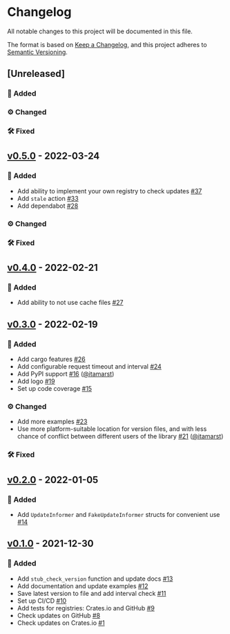 # Changelog
All notable changes to this project will be documented in this file.

The format is based on [Keep a Changelog],
and this project adheres to [Semantic Versioning].

## [Unreleased]
### 🚀 Added

### ⚙️ Changed

### 🛠 Fixed

## [v0.5.0] - 2022-03-24
### 🚀 Added
- Add ability to implement your own registry to check updates [#37]
- Add `stale` action [#33]
- Add dependabot [#28]

### ⚙️ Changed

### 🛠 Fixed

## [v0.4.0] - 2022-02-21
### 🚀 Added
- Add ability to not use cache files [#27]

## [v0.3.0] - 2022-02-19
### 🚀 Added
- Add cargo features [#26]
- Add configurable request timeout and interval [#24]
- Add PyPI support [#16] ([@itamarst](https://github.com/itamarst))
- Add logo [#19]
- Set up code coverage [#15]

### ⚙️ Changed
- Add more examples [#23]
- Use more platform-suitable location for version files, and with less chance of conflict between different users of the library [#21] ([@itamarst](https://github.com/itamarst))

### 🛠 Fixed

## [v0.2.0] - 2022-01-05
### 🚀 Added
- Add `UpdateInformer` and `FakeUpdateInformer` structs for convenient use [#14]

## [v0.1.0] - 2021-12-30
### 🚀 Added
- Add `stub_check_version` function and update docs [#13]
- Add documentation and update examples [#12]
- Save latest version to file and add interval check [#11]
- Set up CI/CD [#10]
- Add tests for registries: Crates.io and GitHub [#9]
- Check updates on GitHub [#8]
- Check updates on Crates.io [#1]

[#37]: https://github.com/mgrachev/update-informer/pull/37
[#33]: https://github.com/mgrachev/update-informer/pull/33
[#28]: https://github.com/mgrachev/update-informer/pull/28
[#27]: https://github.com/mgrachev/update-informer/pull/27
[#26]: https://github.com/mgrachev/update-informer/pull/26
[#24]: https://github.com/mgrachev/update-informer/pull/24
[#23]: https://github.com/mgrachev/update-informer/pull/23
[#21]: https://github.com/mgrachev/update-informer/pull/21
[#19]: https://github.com/mgrachev/update-informer/pull/19
[#16]: https://github.com/mgrachev/update-informer/pull/16
[#15]: https://github.com/mgrachev/update-informer/pull/15
[#14]: https://github.com/mgrachev/update-informer/pull/14
[#13]: https://github.com/mgrachev/update-informer/pull/13
[#12]: https://github.com/mgrachev/update-informer/pull/12
[#11]: https://github.com/mgrachev/update-informer/pull/11
[#10]: https://github.com/mgrachev/update-informer/pull/10
[#9]: https://github.com/mgrachev/update-informer/pull/9
[#8]: https://github.com/mgrachev/update-informer/pull/8
[#1]: https://github.com/mgrachev/update-informer/pull/1

[v0.5.0]: https://github.com/mgrachev/update-informer/releases/tag/v0.5.0
[v0.4.0]: https://github.com/mgrachev/update-informer/releases/tag/v0.4.0
[v0.3.0]: https://github.com/mgrachev/update-informer/releases/tag/v0.3.0
[v0.2.0]: https://github.com/mgrachev/update-informer/releases/tag/v0.2.0
[v0.1.0]: https://github.com/mgrachev/update-informer/releases/tag/v0.1.0

[Keep a Changelog]: https://keepachangelog.com/en/1.0.0
[Semantic Versioning]: https://semver.org/spec/v2.0.0.html
